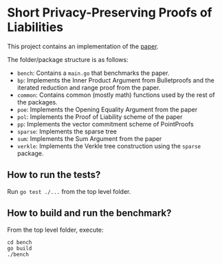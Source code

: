 Short Privacy-Preserving Proofs of Liabilities
===============================================================================

This project contains an implementation of the [paper](https://github.com/yacovm/PoL/blob/main/paper.pdf).

The folder/package structure is as follows:

- `bench`: Contains a `main.go` that benchmarks the paper.
- `bp`: Implements the Inner Product Argument from Bulletproofs and the iterated reduction and range proof from the paper.
- `common`: Contains common (mostly math) functions used by the rest of the packages.
- `poe`: Implements the Opening Equality Argument from the paper
- `pol`: Implements the Proof of Liability scheme of the paper
- `pp`: Implements the vector commitment scheme of PointProofs
- `sparse`: Implements the sparse tree
- `sum`: Implements the Sum Argument from the paper
- `verkle`: Implements the Verkle tree construction using the `sparse` package.

How to run the tests? 
------------------------
Run `go test ./...` from the top level folder.


How to build and run the benchmark?
--------------------------------------
From the top level folder, execute:
```
cd bench
go build
./bench
```
